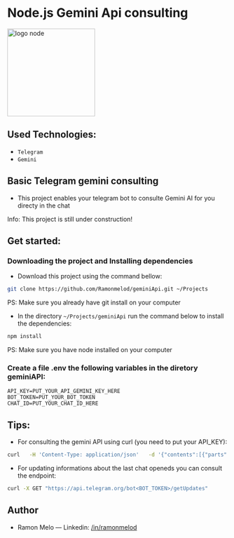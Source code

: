 # Node.js Gemini Api consulting

<div>
<img src="https://user-images.githubusercontent.com/25181517/183568594-85e280a7-0d7e-4d1a-9028-c8c2209e073c.png" alt="logo node" width="200" height="auto"> 
</div>

## Used Technologies:

- `Telegram`
- `Gemini`

## Basic Telegram gemini consulting

- This project enables your telegram bot to consulte Gemini AI for you directy in the chat

Info: This project is still under construction!

## Get started:

### Downloading the project and Installing dependencies

- Download this project using the command bellow:

```sh
git clone https://github.com/Ramonmelod/geminiApi.git ~/Projects
```

PS: Make sure you already have git install on your computer

- In the directory `~/Projects/geminiApi` run the command below to install the dependencies:

```sh
npm install
```

PS: Make sure you have node installed on your computer

### Create a file .env the following variables in the diretory geminiAPI:

```
API_KEY=PUT_YOUR_API_GEMINI_KEY_HERE
BOT_TOKEN=PUT_YOUR_BOT_TOKEN
CHAT_ID=PUT_YOUR_CHAT_ID_HERE
```

## Tips:

- For consulting the gemini API using curl (you need to put your API_KEY):

```sh
curl   -H 'Content-Type: application/json'   -d '{"contents":[{"parts":[{"text":"give a code in python that makes a request to the endpoint generativelanguage.googleapis.com"}]}]}'   -X POST 'https://generativelanguage.googleapis.com/v1beta/models/gemini-1.5-flash-latest:generateContent?key=API_Key'
```

- For updating informations about the last chat openeds you can consult the endpoint:

```sh
curl -X GET "https://api.telegram.org/bot<BOT_TOKEN>/getUpdates"
```

## Author

- Ramon Melo — Linkedin: [/in/ramonmelod](https://www.linkedin.com/in/ramonmelod/)
